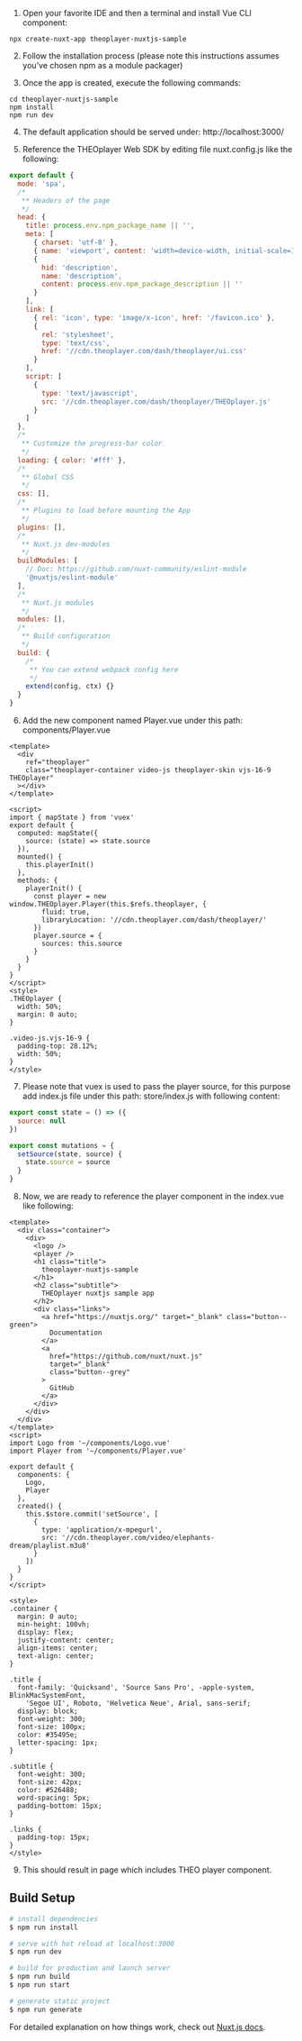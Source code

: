 1. Open your favorite IDE and then a terminal and install Vue CLI component:

```
npx create-nuxt-app theoplayer-nuxtjs-sample
```

2. Follow the installation process (please note this instructions assumes you’ve chosen npm as a module packager)

3. Once the app is created, execute the following commands:

```
cd theoplayer-nuxtjs-sample
npm install
npm run dev
```

4. The default application should be served under: http://localhost:3000/

5. Reference the THEOplayer Web SDK by editing file nuxt.config.js like the following:

```js
export default {
  mode: 'spa',
  /*
   ** Headers of the page
   */
  head: {
    title: process.env.npm_package_name || '',
    meta: [
      { charset: 'utf-8' },
      { name: 'viewport', content: 'width=device-width, initial-scale=1' },
      {
        hid: 'description',
        name: 'description',
        content: process.env.npm_package_description || ''
      }
    ],
    link: [
      { rel: 'icon', type: 'image/x-icon', href: '/favicon.ico' },
      {
        rel: 'stylesheet',
        type: 'text/css',
        href: '//cdn.theoplayer.com/dash/theoplayer/ui.css'
      }
    ],
    script: [
      {
        type: 'text/javascript',
        src: '//cdn.theoplayer.com/dash/theoplayer/THEOplayer.js'
      }
    ]
  },
  /*
   ** Customize the progress-bar color
   */
  loading: { color: '#fff' },
  /*
   ** Global CSS
   */
  css: [],
  /*
   ** Plugins to load before mounting the App
   */
  plugins: [],
  /*
   ** Nuxt.js dev-modules
   */
  buildModules: [
    // Doc: https://github.com/nuxt-community/eslint-module
    '@nuxtjs/eslint-module'
  ],
  /*
   ** Nuxt.js modules
   */
  modules: [],
  /*
   ** Build configuration
   */
  build: {
    /*
     ** You can extend webpack config here
     */
    extend(config, ctx) {}
  }
}
```

6. Add the new component named Player.vue under this path: components/Player.vue

```
<template>
  <div
    ref="theoplayer"
    class="theoplayer-container video-js theoplayer-skin vjs-16-9 THEOplayer"
  ></div>
</template>

<script>
import { mapState } from 'vuex'
export default {
  computed: mapState({
    source: (state) => state.source
  }),
  mounted() {
    this.playerInit()
  },
  methods: {
    playerInit() {
      const player = new window.THEOplayer.Player(this.$refs.theoplayer, {
        fluid: true,
        libraryLocation: '//cdn.theoplayer.com/dash/theoplayer/'
      })
      player.source = {
        sources: this.source
      }
    }
  }
}
</script>
<style>
.THEOplayer {
  width: 50%;
  margin: 0 auto;
}

.video-js.vjs-16-9 {
  padding-top: 28.12%;
  width: 50%;
}
</style>
```

7. Please note that vuex is used to pass the player source, for this purpose add index.js file under this path: store/index.js with following content:

```js
export const state = () => ({
  source: null
})

export const mutations = {
  setSource(state, source) {
    state.source = source
  }
}
```

8. Now, we are ready to reference the player component in the index.vue like following:

```vue
<template>
  <div class="container">
    <div>
      <logo />
      <player />
      <h1 class="title">
        theoplayer-nuxtjs-sample
      </h1>
      <h2 class="subtitle">
        THEOplayer nuxtjs sample app
      </h2>
      <div class="links">
        <a href="https://nuxtjs.org/" target="_blank" class="button--green">
          Documentation
        </a>
        <a
          href="https://github.com/nuxt/nuxt.js"
          target="_blank"
          class="button--grey"
        >
          GitHub
        </a>
      </div>
    </div>
  </div>
</template>
<script>
import Logo from '~/components/Logo.vue'
import Player from '~/components/Player.vue'

export default {
  components: {
    Logo,
    Player
  },
  created() {
    this.$store.commit('setSource', [
      {
        type: 'application/x-mpegurl',
        src: '//cdn.theoplayer.com/video/elephants-dream/playlist.m3u8'
      }
    ])
  }
}
</script>

<style>
.container {
  margin: 0 auto;
  min-height: 100vh;
  display: flex;
  justify-content: center;
  align-items: center;
  text-align: center;
}

.title {
  font-family: 'Quicksand', 'Source Sans Pro', -apple-system, BlinkMacSystemFont,
    'Segoe UI', Roboto, 'Helvetica Neue', Arial, sans-serif;
  display: block;
  font-weight: 300;
  font-size: 100px;
  color: #35495e;
  letter-spacing: 1px;
}

.subtitle {
  font-weight: 300;
  font-size: 42px;
  color: #526488;
  word-spacing: 5px;
  padding-bottom: 15px;
}

.links {
  padding-top: 15px;
}
</style>
```

9. This should result in page which includes THEO player component.

## Build Setup

```bash
# install dependencies
$ npm run install

# serve with hot reload at localhost:3000
$ npm run dev

# build for production and launch server
$ npm run build
$ npm run start

# generate static project
$ npm run generate
```

For detailed explanation on how things work, check out [Nuxt.js docs](https://nuxtjs.org).
